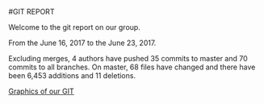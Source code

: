  #GIT REPORT
 
 Welcome to the git report on our group.
 
 From the June 16, 2017 to the June 23, 2017.
 
 Excluding merges, 4 authors have pushed 35 commits to master and 70 commits to all branches. 
 On master, 68 files have changed and there have been 6,453 additions and 11 deletions.
 
[Graphics of our GIT](https://github.com/Darkdady/BoulderDashGroupe1/graphs/contributors)
